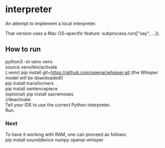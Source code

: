 # interpreter  
An attempt to implement a local interpreter.  
  
That version uses a Mac OS–specific feature: subprocess.run(["say", ...]).  
  
## How to run  
python3 -m venv venv  
source venv/bin/activate  
(.venv) pip install git+https://github.com/openai/whisper.git (the Whisper model will be downloaded!)  
pip install transformers  
pip install sentencepiece  
(optional) pip install sacremoses  
//deactivate  
Tell your IDE to use the correct Python interpreter.  
Run.  
  
### Next  
To have it working with RAM, one can proceed as follows:  
pip install sounddevice numpy openai-whisper  